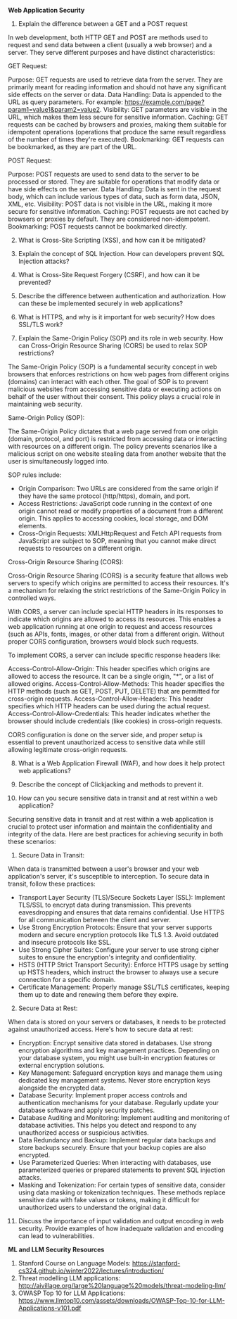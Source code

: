 **Web Application Security**

1. Explain the difference between a GET and a POST request

In web development, both HTTP GET and POST are methods used to request and send data between a client (usually a web browser) and a server. They serve different purposes and have distinct characteristics:

GET Request:

Purpose: GET requests are used to retrieve data from the server. They are primarily meant for reading information and should not have any significant side effects on the server or data.
Data Handling: Data is appended to the URL as query parameters. For example: https://example.com/page?param1=value1&param2=value2.
Visibility: GET parameters are visible in the URL, which makes them less secure for sensitive information.
Caching: GET requests can be cached by browsers and proxies, making them suitable for idempotent operations (operations that produce the same result regardless of the number of times they're executed).
Bookmarking: GET requests can be bookmarked, as they are part of the URL.

POST Request:

Purpose: POST requests are used to send data to the server to be processed or stored. They are suitable for operations that modify data or have side effects on the server.
Data Handling: Data is sent in the request body, which can include various types of data, such as form data, JSON, XML, etc.
Visibility: POST data is not visible in the URL, making it more secure for sensitive information.
Caching: POST requests are not cached by browsers or proxies by default. They are considered non-idempotent.
Bookmarking: POST requests cannot be bookmarked directly.


2. What is Cross-Site Scripting (XSS), and how can it be mitigated?
3. Explain the concept of SQL Injection. How can developers prevent SQL Injection attacks?
4. What is Cross-Site Request Forgery (CSRF), and how can it be prevented?
5. Describe the difference between authentication and authorization. How can these be implemented securely in web applications?
6. What is HTTPS, and why is it important for web security? How does SSL/TLS work?

7. Explain the Same-Origin Policy (SOP) and its role in web security. How can Cross-Origin Resource Sharing (CORS) be used to relax SOP restrictions?

The Same-Origin Policy (SOP) is a fundamental security concept in web browsers that enforces restrictions on how web pages from different origins (domains) can interact with each other. The goal of SOP is to prevent malicious websites from accessing sensitive data or executing actions on behalf of the user without their consent. This policy plays a crucial role in maintaining web security.

Same-Origin Policy (SOP):

The Same-Origin Policy dictates that a web page served from one origin (domain, protocol, and port) is restricted from accessing data or interacting with resources on a different origin. The policy prevents scenarios like a malicious script on one website stealing data from another website that the user is simultaneously logged into.

SOP rules include:
- Origin Comparison: Two URLs are considered from the same origin if they have the same protocol (http/https), domain, and port.
- Access Restrictions: JavaScript code running in the context of one origin cannot read or modify properties of a document from a different origin. This applies to accessing cookies, local storage, and DOM elements.
- Cross-Origin Requests: XMLHttpRequest and Fetch API requests from JavaScript are subject to SOP, meaning that you cannot make direct requests to resources on a different origin.

Cross-Origin Resource Sharing (CORS):

Cross-Origin Resource Sharing (CORS) is a security feature that allows web servers to specify which origins are permitted to access their resources. It's a mechanism for relaxing the strict restrictions of the Same-Origin Policy in controlled ways.

With CORS, a server can include special HTTP headers in its responses to indicate which origins are allowed to access its resources. This enables a web application running at one origin to request and access resources (such as APIs, fonts, images, or other data) from a different origin. Without proper CORS configuration, browsers would block such requests.

To implement CORS, a server can include specific response headers like:

Access-Control-Allow-Origin: This header specifies which origins are allowed to access the resource. It can be a single origin, "*", or a list of allowed origins.
Access-Control-Allow-Methods: This header specifies the HTTP methods (such as GET, POST, PUT, DELETE) that are permitted for cross-origin requests.
Access-Control-Allow-Headers: This header specifies which HTTP headers can be used during the actual request.
Access-Control-Allow-Credentials: This header indicates whether the browser should include credentials (like cookies) in cross-origin requests.

CORS configuration is done on the server side, and proper setup is essential to prevent unauthorized access to sensitive data while still allowing legitimate cross-origin requests.


8. What is a Web Application Firewall (WAF), and how does it help protect web applications?
9. Describe the concept of Clickjacking and methods to prevent it.


10. How can you secure sensitive data in transit and at rest within a web application?

Securing sensitive data in transit and at rest within a web application is crucial to protect user information and maintain the confidentiality and integrity of the data. Here are best practices for achieving security in both these scenarios:

1. Secure Data in Transit:

When data is transmitted between a user's browser and your web application's server, it's susceptible to interception. To secure data in transit, follow these practices:

- Transport Layer Security (TLS)/Secure Sockets Layer (SSL): Implement TLS/SSL to encrypt data during transmission. This prevents eavesdropping and ensures that data remains confidential. Use HTTPS for all communication between the client and server.
- Use Strong Encryption Protocols: Ensure that your server supports modern and secure encryption protocols like TLS 1.3. Avoid outdated and insecure protocols like SSL.
- Use Strong Cipher Suites: Configure your server to use strong cipher suites to ensure the encryption's integrity and confidentiality.
- HSTS (HTTP Strict Transport Security): Enforce HTTPS usage by setting up HSTS headers, which instruct the browser to always use a secure connection for a specific domain.
- Certificate Management: Properly manage SSL/TLS certificates, keeping them up to date and renewing them before they expire.

2. Secure Data at Rest:

When data is stored on your servers or databases, it needs to be protected against unauthorized access. Here's how to secure data at rest:

- Encryption: Encrypt sensitive data stored in databases. Use strong encryption algorithms and key management practices. Depending on your database system, you might use built-in encryption features or external encryption solutions.
- Key Management: Safeguard encryption keys and manage them using dedicated key management systems. Never store encryption keys alongside the encrypted data.
- Database Security: Implement proper access controls and authentication mechanisms for your database. Regularly update your database software and apply security patches.
- Database Auditing and Monitoring: Implement auditing and monitoring of database activities. This helps you detect and respond to any unauthorized access or suspicious activities.
- Data Redundancy and Backup: Implement regular data backups and store backups securely. Ensure that your backup copies are also encrypted.
- Use Parameterized Queries: When interacting with databases, use parameterized queries or prepared statements to prevent SQL injection attacks.
- Masking and Tokenization: For certain types of sensitive data, consider using data masking or tokenization techniques. These methods replace sensitive data with fake values or tokens, making it difficult for unauthorized users to understand the original data.

11. Discuss the importance of input validation and output encoding in web security. Provide examples of how inadequate validation and encoding can lead to vulnerabilities.


**ML and LLM Security Resources**

1. Stanford Course on Language Models: https://stanford-cs324.github.io/winter2022/lectures/introduction/
2. Threat modelling LLM applications: http://aivillage.org/large%20language%20models/threat-modeling-llm/
3. OWASP Top 10 for LLM Applications: https://www.llmtop10.com/assets/downloads/OWASP-Top-10-for-LLM-Applications-v101.pdf


